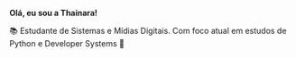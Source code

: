 **Olá, eu sou a Thainara!**

📚 Estudante de Sistemas e Mídias Digitais. 
Com foco atual em estudos de Python e Developer Systems 🌟
